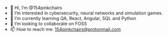- 👋 Hi, I’m @154pinkchairs
- 👀 I’m interested in cybersecurity, neural networks and simulation games.
- 🌱 I’m currently learning QA, React, Angular, SQL and Python
- 💞️ I’m looking to collaborate on FOSS
- 📫 How to reach me: 154pinkchairs@protonmail.com

<!---
154pinkchairs/154pinkchairs is a ✨ special ✨ repository because its `README.md` (this file) appears on your GitHub profile.
You can click the Preview link to take a look at your changes.
--->

